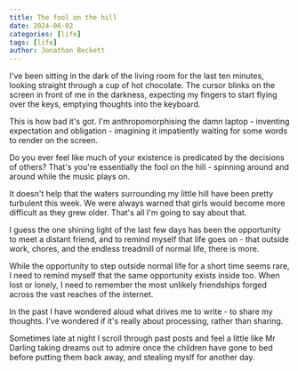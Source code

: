 ```yaml
---
title: The fool on the hill
date: 2024-06-02
categories: [life]
tags: [life]
author: Jonathan Beckett
---
```


I've been sitting in the dark of the living room for the last ten minutes, looking straight through a cup of hot chocolate. The cursor blinks on the screen in front of me in the darkness, expecting my fingers to start flying over the keys, emptying thoughts into the keyboard.

This is how bad it's got. I'm anthropomorphising the damn laptop - inventing expectation and obligation - imagining it impatiently waiting for some words to render on the screen.

Do you ever feel like much of your existence is predicated by the decisions of others? That's you're essentially the fool on the hill - spinning around and around while the music plays on.

It doesn't help that the waters surrounding my little hill have been pretty turbulent this week. We were always warned that girls would become more difficult as they grew older. That's all I'm going to say about that.

I guess the one shining light of the last few days has been the opportunity to meet a distant friend, and to remind myself that life goes on - that outside work, chores, and the endless treadmill of normal life, there is more.

While the opportunity to step outside normal life for a short time seems rare, I need to remind myself that the same opportunity exists inside too. When lost or lonely, I need to remember the most unlikely friendships forged across the vast reaches of the internet.

In the past I have wondered aloud what drives me to write - to share my thoughts. I've wondered if it's really about processing, rather than sharing.

Sometimes late at night I scroll through past posts and feel a little like Mr Darling taking dreams out to admire once the children have gone to bed before putting them back away, and stealing myslf for another day.